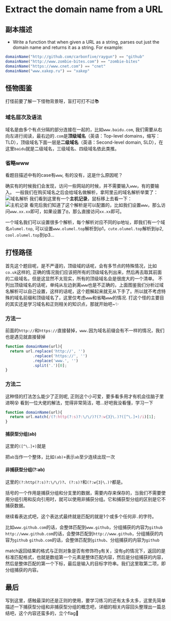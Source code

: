 # Extract the domain name from a URL

## 副本描述

- Write a function that when given a URL as a string, parses out just the domain name and returns it as a string. For example:

```js
domainName("http://github.com/carbonfive/raygun") == "github" 
domainName("http://www.zombie-bites.com") == "zombie-bites"
domainName("https://www.cnet.com") == "cnet"
domainName("www.xakep.ru") == "xakep"
```

## 怪物图鉴

打怪前要了解一下怪物背景呀，盲打可打不过📚

### 域名层次及语法

域名是由多个有点分隔的部分连接在一起的，比如`www.baidu.com`, 我们需要从右向左进行阅读，最右边的`.com`是**顶级域名**（英语：Top-level domains，缩写：TLD），顶级域名下面一层是**二级域名**（英语：Second-level domain, SLD），在这里`baidu`就是二级域名，三级域名、四级域名依此类推。

### 省略www

看题目描述中有的case有`www`, 有的没有，这是什么原因呢？

确实有的时候我们会发现，访问一些网站的时候，并不需要输入`www`，有的要输入。
一般我们在购买域名之后会给域名做解析，拿阿里云的域名解析举栗了：  
![域名解析](https://fxpby.oss-cn-beijing.aliyuncs.com/blogImg/exercise/extractDomain/%E8%A7%A3%E6%9E%90.png)
我们看到这里有一个**主机记录**，鼠标移上去看一下：  
![主机记录](https://fxpby.oss-cn-beijing.aliyuncs.com/blogImg/exercise/extractDomain/%E4%B8%BB%E6%9C%BA%E8%AE%B0%E5%BD%95.png)
看完后我们知道了这个解析是可以配置的，比如我们设置`www`，那么访问`www.xx.xx`即可，如果设置了`@`，那么直接访问`xx.xx`即可。

一个域名我们可以设置很多个解析，每个解析对应不同的ip地址，即我们有一个域名`olumel.top`, 可以设置`www.olumel.top`解析到ip1，`cute.olumel.top`解析到ip2, `cool.olumel.top`到ip3...

## 打怪路径

首先这个题目呢，是不严谨的，顶级域的话呢，会有多节点的特殊情况，比如`co.uk`这样的, 正确的情况我们应该把所有的顶级域名列出来，然后再去取其前面的二级域名，但是这显然不太现实，所有的顶级域名会是很庞大的一个清单。
不列出顶级域名的话呢，单纯从左边剥离`www`也是不正确的，上面图鉴我们分析过域名解析可以自己设置，这样的话呢，这个题解起来就无从下手了。所以就不考虑特殊的域名前缀和顶级域名了，这里仅考虑`www`和省略`www`的情况.
打这个怪的主要目的其实还是学习域名和正则相关的知识点，那就开始吧~✨

### 方法一

前面的`http://`和`https://`直接替掉，`www.`因为域名前缀会有不一样的情况，我们也是遇见就直接替掉

```js
function domainName(url){
  return url.replace('http://', '')
            .replace('https://', '')
            .replace('www.', '')
            .split('.')[0];
}
```

### 方法二

这种怪的打法怎么能少了正则呢, 正则这个小可爱，要多看多用才有机会往脑子里进啊😵
看到一位大佬的解法，觉得非常简洁，嗯...好吧我没看懂，学习一下

```js
function domainName(url){
  return url.match(/(?:http(?:s)?:\/\/)?(?:w{3}\.)?([^\.]+)/i)[1];
}
```

#### 捕获型分组(ab)

这里的`([^\.]+)`就是

把`ab`当作一个整体，比如`(ab)+`表示`ab`至少连续出现一次

#### 非捕获型分组(?:ab)

这里的`(?:http(?:s)?:\/\/)?`、`(?:s)?`和`(?:w{3}\.)?`都是。

括号的一个作用是捕获分组和分支里的数据，需要内存来保存的，当我们不需要使用分组引用和反向引用时，就可以使用非捕获分组。它和捕获型分组的区别是它不捕获数据。

继续看表达式吧，这个表达式最终就是匹配的就是1个或多个任何非`.`的字符。

比如`www.github.com`的话，会整体匹配到`www.github`，分组捕获的内容为`github`
`http://www.github.com`的话，会整体匹配到`http://www.github`，分组捕获的内容为`github`
`github.com`的话，会整体匹配到`github`、分组捕获的内容为`github`

match返回结果的格式与正则对象是否有修饰符`g`有关，没有`g`的情况下，返回的是标准匹配格式，也就是数组第一个元素是整体匹配内容，然后是分组捕获的内容，然后是整体匹配的第一个下标，最后是输入的目标字符串。我们这里取第二项，即分组捕获的内容。

## 最后

写到这里，感触最深的还是正则的使用，要学习练习的还有太多太多，这里先简单描述一下捕获型分组和非捕获型分组的概念吧，详细的相关内容回头整理出一篇总结吧，这个内容还蛮多的，立个flag🚩

